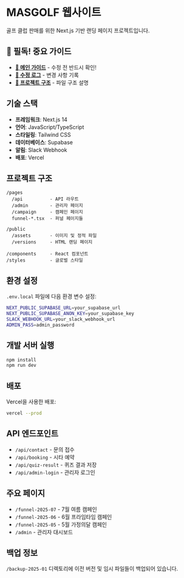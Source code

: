 # MASGOLF 웹사이트

골프 클럽 판매를 위한 Next.js 기반 랜딩 페이지 프로젝트입니다.

## 🚨 필독! 중요 가이드

- **[📢 메인 가이드](./MAIN_GUIDE.md)** - 수정 전 반드시 확인!
- **[📝 수정 로그](./CHANGE_LOG.md)** - 변경 사항 기록
- **[📁 프로젝트 구조](./docs/PROJECT_STRUCTURE_GUIDE.md)** - 파일 구조 설명

## 기술 스택

- **프레임워크**: Next.js 14
- **언어**: JavaScript/TypeScript
- **스타일링**: Tailwind CSS
- **데이터베이스**: Supabase
- **알림**: Slack Webhook
- **배포**: Vercel

## 프로젝트 구조

```
/pages
  /api          - API 라우트
  /admin        - 관리자 페이지
  /campaign     - 캠페인 페이지
  funnel-*.tsx  - 퍼널 페이지들

/public
  /assets       - 이미지 및 정적 파일
  /versions     - HTML 랜딩 페이지

/components     - React 컴포넌트
/styles         - 글로벌 스타일
```

## 환경 설정

`.env.local` 파일에 다음 환경 변수 설정:

```bash
NEXT_PUBLIC_SUPABASE_URL=your_supabase_url
NEXT_PUBLIC_SUPABASE_ANON_KEY=your_supabase_key
SLACK_WEBHOOK_URL=your_slack_webhook_url
ADMIN_PASS=admin_password
```

## 개발 서버 실행

```bash
npm install
npm run dev
```

## 배포

Vercel을 사용한 배포:

```bash
vercel --prod
```

## API 엔드포인트

- `/api/contact` - 문의 접수
- `/api/booking` - 시타 예약
- `/api/quiz-result` - 퀴즈 결과 저장
- `/api/admin-login` - 관리자 로그인

## 주요 페이지

- `/funnel-2025-07` - 7월 여름 캠페인
- `/funnel-2025-06` - 6월 프라임타임 캠페인
- `/funnel-2025-05` - 5월 가정의달 캠페인
- `/admin` - 관리자 대시보드

## 백업 정보

`/backup-2025-01` 디렉토리에 이전 버전 및 임시 파일들이 백업되어 있습니다.